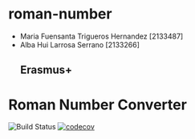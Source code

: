 # roman-number
- Maria Fuensanta Trigueros Hernandez [2133487]
- Alba Hui Larrosa Serrano [2133266]
  ## Erasmus+


# Roman Number Converter

![Build Status](https://github.com/Albahui/roman-number/actions/workflows/maven.yml/badge.svg)
[![codecov](https://codecov.io/gh/Albahui/roman-number/branch/main/graph/badge.svg?token=XXXXX)](https://codecov.io/gh/Albahui/roman-number)
